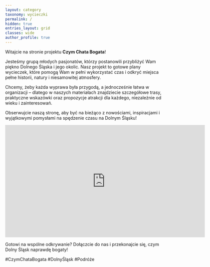 ```yaml
---
layout: category
taxonomy: wycieczki
permalink: /
hidden: true
entries_layout: grid
classes: wide
author_profile: true
---
```


Witajcie na stronie projektu **Czym Chata Bogata**!

Jesteśmy grupą młodych pasjonatów, którzy postanowili przybliżyć Wam piękno Dolnego Śląska i jego okolic. Nasz projekt to gotowe plany wycieczek, które pomogą Wam w pełni wykorzystać czas i odkryć miejsca pełne historii, natury i niesamowitej atmosfery.

Chcemy, żeby każda wyprawa była przygodą, a jednocześnie łatwa w organizacji – dlatego w naszych materiałach znajdziecie szczegółowe trasy, praktyczne wskazówki oraz propozycje atrakcji dla każdego, niezależnie od wieku i zainteresowań.

Obserwujcie naszą stronę, aby być na bieżąco z nowościami, inspiracjami i wyjątkowymi pomysłami na spędzenie czasu na Dolnym Śląsku!

<iframe width="640" height="360" src="https://www.youtube.com/embed/-aMpUgvJgb8?si=M45FCa_w8ExvtsGR" frameborder="0" allowfullscreen></iframe>

Gotowi na wspólne odkrywanie? Dołączcie do nas i przekonajcie się, czym Dolny Śląsk naprawdę bogaty!

#CzymChataBogata #DolnyŚląsk #Podróże
